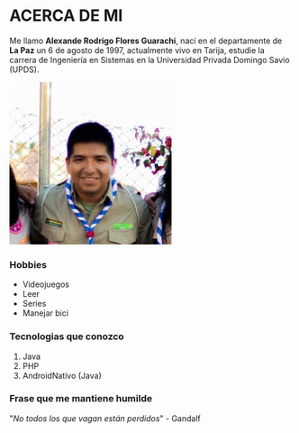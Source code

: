 # ACERCA DE MI
Me llamo **Alexande Rodrigo Flores Guarachi**, nací en el departamente de **La Paz** un 6 de agosto de 1997, actualmente vivo en Tarija, estudie la carrera de Ingeniería en Sistemas en la Universidad Privada Domingo Savio (UPDS).

![Mi foto de perfil](/retos_sesion_02/perfil.jpg)

### Hobbies
- Videojuegos
- Leer
- Series
- Manejar bici

### Tecnologias que conozco
1. Java
2. PHP
3. AndroidNativo (Java)

### Frase que me mantiene humilde
"*No todos los que vagan están perdidos*" - Gandalf 